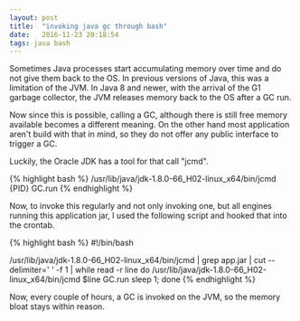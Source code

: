 ```yaml
---
layout: post
title:  "invoking java gc through bash"
date:   2016-11-23 20:18:54
tags: java bash
---
```

Sometimes Java processes start accumulating memory over time and do not give them back to the OS. In previous versions of Java, this was a limitation of the JVM. In Java 8 and newer, with the arrival of the G1 garbage collector, the JVM releases memory back to the OS after a GC run.

Now since this is possible, calling a GC, although there is still free memory available becomes a different meaning. On the other hand most application aren't build with that in mind, so they do not offer any public interface to trigger a GC.

Luckily, the Oracle JDK has a tool for that call "jcmd".

{% highlight bash %}
/usr/lib/java/jdk-1.8.0-66_H02-linux_x64/bin/jcmd {PID} GC.run
{% endhighlight %}

Now, to invoke this regularly and not only invoking one, but all engines running this application jar, I used the following script and hooked that into the crontab.

{% highlight bash %}
#!/bin/bash

/usr/lib/java/jdk-1.8.0-66_H02-linux_x64/bin/jcmd | grep app.jar | cut --delimiter=' ' -f 1 | while read -r line
do
   /usr/lib/java/jdk-1.8.0-66_H02-linux_x64/bin/jcmd $line GC.run
   sleep 1;
done
{% endhighlight %}

Now, every couple of hours, a GC is invoked on the JVM, so the memory bloat stays within reason.
